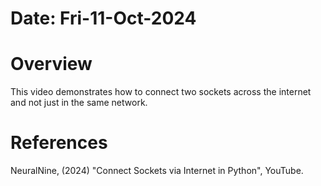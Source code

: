 #   Date: Fri-11-Oct-2024


#   Overview
This video demonstrates how to connect two sockets across the internet and not just in the same network.


#   References
NeuralNine, (2024) "Connect Sockets via Internet in Python", YouTube.